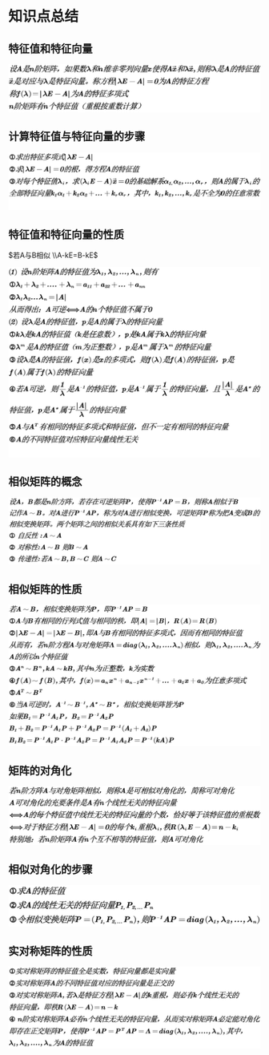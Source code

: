 # 知识点总结

## 特征值和特征向量

![](assets/5.jpg)

## 计算特征值与特征向量的步骤

![](assets/6.jpg)

## 特征值和特征向量的性质

$若A与B相似     \\A-kE=B-kE$

![](assets/7.jpg)

## 相似矩阵的概念

![](assets/1.jpg)

## 相似矩阵的性质

![](assets/2.jpg)

## 矩阵的对角化

![](assets/3.jpg)

## 相似对角化的步骤

![](assets/4.jpg)

## 实对称矩阵的性质

![](assets/8.jpg)
